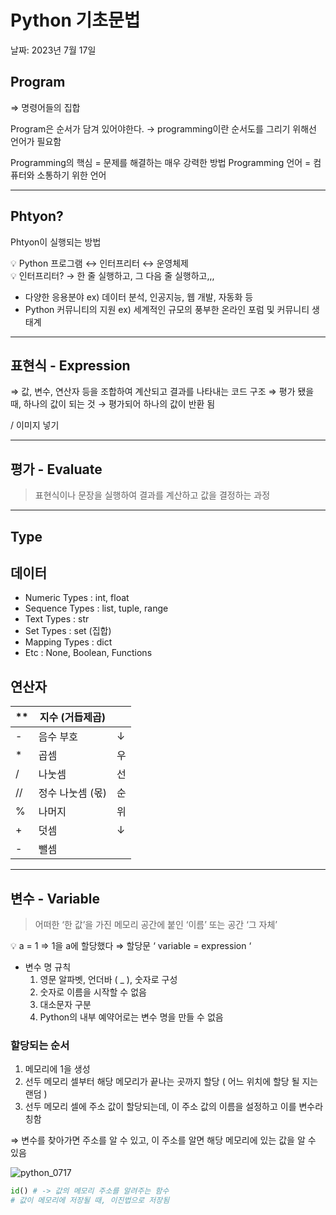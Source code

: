 # Python 기초문법

날짜: 2023년 7월 17일

## Program
⇒ 명령어들의 집합

Program은 순서가 담겨 있어야한다.
→ programming이란 순서도를 그리기 위해선 언어가 필요함

Programming의 핵심 = 문제를 해결하는 매우 강력한 방법
Programming 언어 = 컴퓨터와 소통하기 위한 언어

---

## Phtyon?

Phtyon이 실행되는 방법

<aside>
💡 Python 프로그램   ↔   인터프리터   ↔   운영체제

</aside>

<aside>
💡 인터프리터?
→ 한 줄 실행하고, 그 다음 줄 실행하고,,,

</aside>

- 다양한 응용분야
ex) 데이터 분석, 인공지능, 웹 개발, 자동화 등
- Python 커뮤니티의 지원
ex) 세계적인 규모의 풍부한 온라인 포럼 및 커뮤니티 생태계

---

## 표현식 - Expression

⇒ 값, 변수, 연산자 등을 조합하여 계산되고 결과를 나타내는 코드 구조
⇒ 평가 됐을 때, 하나의 값이 되는 것 → 평가되어 하나의 값이 반환 됨

/ 이미지 넣기

---

## 평가 - Evaluate

> 표현식이나 문장을 실행하여 결과를 계산하고 값을 결정하는 과정
> 

---

## Type

## 데이터

- Numeric Types : int, float
- Sequence Types : list, tuple, range
- Text Types : str
- Set Types : set (집합)
- Mapping Types : dict
- Etc : None, Boolean, Functions

## 연산자

| ** | 지수 (거듭제곱) |  |
| --- | --- | --- |
| - | 음수 부호 | ↓ |
| * | 곱셈 | 우 |
| / | 나눗셈 | 선 |
| // | 정수 나눗셈 (몫) | 순 |
| % | 나머지 | 위 |
| + | 덧셈 | ↓ |
| - | 뺄셈 |  |

---

## 변수 - Variable

> 어떠한 ‘한 값’을 가진 메모리 공간에 붙인 ‘이름’ 또는 공간 ‘그 자체’
> 

<aside>
💡 a = 1 ⇒ 1을 a에 할당했다 ⇒ 할당문 ‘ variable = expression ‘

</aside>

- 변수 명 규칙
    1. 영문 알파벳, 언더바 ( _ ), 숫자로 구성
    2. 숫자로 이름을 시작할 수 없음
    3. 대소문자 구분
    4. Python의 내부 예약어로는 변수 명을 만들 수 없음

### 할당되는 순서

1. 메모리에 1을 생성
2. 선두 메모리 셀부터 해당 메모리가 끝나는 곳까지 할당 ( 어느 위치에 할당 될 지는 랜덤 )
3. 선두 메모리 셀에 주소 값이 할당되는데, 이 주소 값의 이름을 설정하고 이를 변수라 칭함

⇒ 변수를 찾아가면 주소를 알 수 있고, 이 주소를 알면 해당 메모리에 있는 값을 알 수 있음

![python_0717](https://github.com/hluuy/TIL/assets/103430344/59e80431-7fa2-428e-8d37-bf39848ca9fc)


```python
id() # -> 값의 메모리 주소를 알려주는 함수
# 값이 메모리에 저장될 때, 이진법으로 저장됨
```
